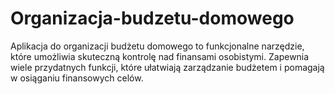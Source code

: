 # Organizacja-budzetu-domowego
<p>Aplikacja do organizacji budżetu domowego to funkcjonalne narzędzie, które umożliwia skuteczną kontrolę nad finansami osobistymi. Zapewnia wiele przydatnych funkcji, które ułatwiają zarządzanie budżetem i pomagają w osiąganiu finansowych celów.</p>
